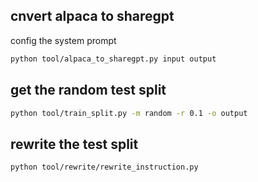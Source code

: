 ## cnvert alpaca to sharegpt

config the system prompt
```bash 
python tool/alpaca_to_sharegpt.py input output
```

## get the random test split
```bash
python tool/train_split.py -m random -r 0.1 -o output
```

## rewrite the test split
```bash
python tool/rewrite/rewrite_instruction.py
```